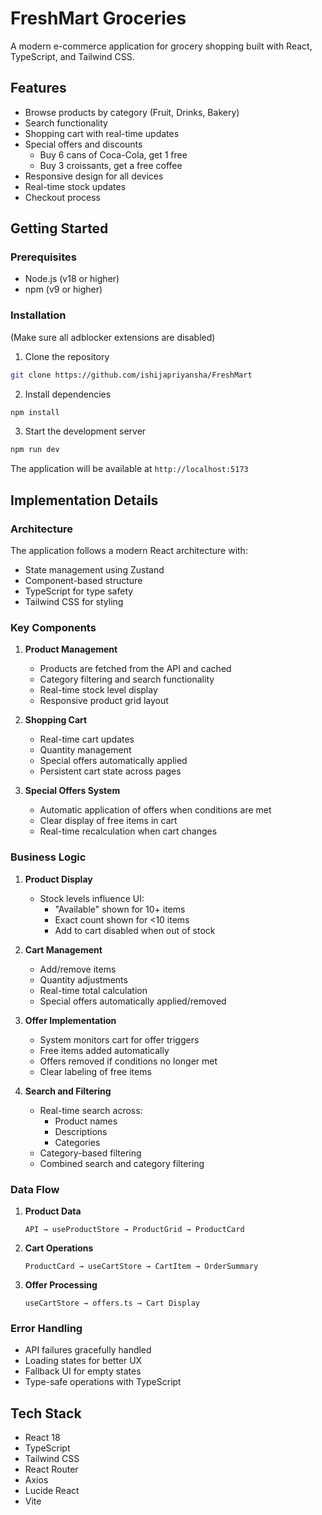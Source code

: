 # FreshMart Groceries

A modern e-commerce application for grocery shopping built with React, TypeScript, and Tailwind CSS.

## Features

- Browse products by category (Fruit, Drinks, Bakery)
- Search functionality
- Shopping cart with real-time updates
- Special offers and discounts
  - Buy 6 cans of Coca-Cola, get 1 free
  - Buy 3 croissants, get a free coffee
- Responsive design for all devices
- Real-time stock updates
- Checkout process

## Getting Started

### Prerequisites

- Node.js (v18 or higher)
- npm (v9 or higher)

### Installation
(Make sure all adblocker extensions are disabled)
1. Clone the repository
```bash
git clone https://github.com/ishijapriyansha/FreshMart
```

2. Install dependencies
```bash
npm install
```

3. Start the development server
```bash
npm run dev
```

The application will be available at `http://localhost:5173`

## Implementation Details

### Architecture

The application follows a modern React architecture with:
- State management using Zustand
- Component-based structure
- TypeScript for type safety
- Tailwind CSS for styling

### Key Components

1. **Product Management**
   - Products are fetched from the API and cached
   - Category filtering and search functionality
   - Real-time stock level display
   - Responsive product grid layout

2. **Shopping Cart**
   - Real-time cart updates
   - Quantity management
   - Special offers automatically applied
   - Persistent cart state across pages

3. **Special Offers System**
   - Automatic application of offers when conditions are met
   - Clear display of free items in cart
   - Real-time recalculation when cart changes

### Business Logic

1. **Product Display**
   - Stock levels influence UI:
     - "Available" shown for 10+ items
     - Exact count shown for <10 items
     - Add to cart disabled when out of stock

2. **Cart Management**
   - Add/remove items
   - Quantity adjustments
   - Real-time total calculation
   - Special offers automatically applied/removed

3. **Offer Implementation**
   - System monitors cart for offer triggers
   - Free items added automatically
   - Offers removed if conditions no longer met
   - Clear labeling of free items

4. **Search and Filtering**
   - Real-time search across:
     - Product names
     - Descriptions
     - Categories
   - Category-based filtering
   - Combined search and category filtering

### Data Flow

1. **Product Data**
   ```
   API → useProductStore → ProductGrid → ProductCard
   ```

2. **Cart Operations**
   ```
   ProductCard → useCartStore → CartItem → OrderSummary
   ```

3. **Offer Processing**
   ```
   useCartStore → offers.ts → Cart Display
   ```

### Error Handling

- API failures gracefully handled
- Loading states for better UX
- Fallback UI for empty states
- Type-safe operations with TypeScript

## Tech Stack

- React 18
- TypeScript
- Tailwind CSS
- React Router
- Axios
- Lucide React 
- Vite 
